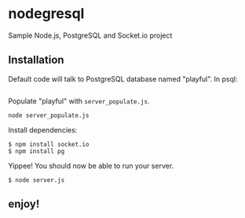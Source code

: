 nodegresql
==========

Sample Node.js, PostgreSQL and Socket.io project

## Installation

Default code will talk to PostgreSQL database named "playful". In psql:
```

```

Populate "playful" with `server_populate.js`.

```
node server_populate.js
```

Install dependencies:

```
$ npm install socket.io
$ npm install pg
```

Yippee! You should now be able to run your server.

```
$ node server.js
```

## enjoy!
